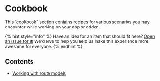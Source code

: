 # Cookbook

This “cookbook” section contains recipes for various scenarios you may encounter while working on your app or addon.

{% hint style="info" %}
Have an idea for an item that should fit here? [Open an issue for it!](https://github.com/typed-ember/ember-cli-typescript/issues/new/choose) We'd love to help you help us make this experience more awesome for everyone.
{% endhint %}

## Contents

* [Working with route models](./working-with-route-models.md)

